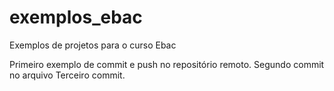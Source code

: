 # exemplos_ebac
Exemplos de projetos para o curso Ebac

Primeiro exemplo de commit e push no repositório remoto.
Segundo commit no arquivo
Terceiro commit.
